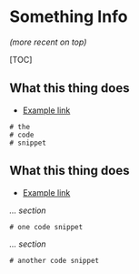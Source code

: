 # Something Info

*(more recent on top)*

[TOC]

## What this thing does

- [Example link](http://example.com)

```
# the
# code
# snippet
```



## What this thing does

- [Example link](http://example.com)

*… section*

```
# one code snippet
```

*… section*

```
# another code snippet
```

